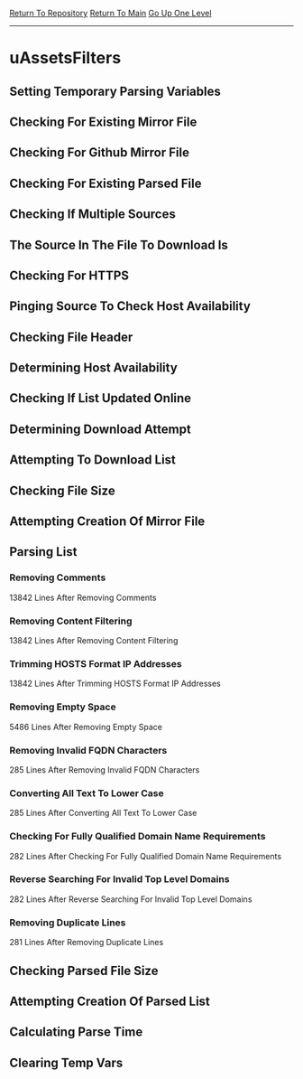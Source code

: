 [Return To Repository](https://github.com/deathbybandaid/piholeparser/)
[Return To Main](https://github.com/deathbybandaid/piholeparser/blob/master/RecentRunLogs/Mainlog.md)
[Go Up One Level](https://github.com/deathbybandaid/piholeparser/blob/master/RecentRunLogs/TopLevelScripts/30-Processing-External-Blacklists.md)
____________________________________
# uAssetsFilters
## Setting Temporary Parsing Variables
## Checking For Existing Mirror File
## Checking For Github Mirror File
## Checking For Existing Parsed File
## Checking If Multiple Sources
## The Source In The File To Download Is
## Checking For HTTPS
## Pinging Source To Check Host Availability
## Checking File Header
## Determining Host Availability
## Checking If List Updated Online
## Determining Download Attempt
## Attempting To Download List
## Checking File Size
## Attempting Creation Of Mirror File
## Parsing List
### Removing Comments
13842 Lines After Removing Comments
### Removing Content Filtering
13842 Lines After Removing Content Filtering
### Trimming HOSTS Format IP Addresses
13842 Lines After Trimming HOSTS Format IP Addresses
### Removing Empty Space
5486 Lines After Removing Empty Space
### Removing Invalid FQDN Characters
285 Lines After Removing Invalid FQDN Characters
### Converting All Text To Lower Case
285 Lines After Converting All Text To Lower Case
### Checking For Fully Qualified Domain Name Requirements
282 Lines After Checking For Fully Qualified Domain Name Requirements
### Reverse Searching For Invalid Top Level Domains
282 Lines After Reverse Searching For Invalid Top Level Domains
### Removing Duplicate Lines
281 Lines After Removing Duplicate Lines
## Checking Parsed File Size
## Attempting Creation Of Parsed List
## Calculating Parse Time
## Clearing Temp Vars
